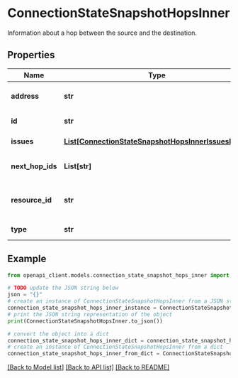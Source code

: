 # ConnectionStateSnapshotHopsInner

Information about a hop between the source and the destination.

## Properties

Name | Type | Description | Notes
------------ | ------------- | ------------- | -------------
**address** | **str** | The IP address of the hop. | [optional] [readonly] 
**id** | **str** | The ID of the hop. | [optional] [readonly] 
**issues** | [**List[ConnectionStateSnapshotHopsInnerIssuesInner]**](ConnectionStateSnapshotHopsInnerIssuesInner.md) | List of issues. | [optional] [readonly] 
**next_hop_ids** | **List[str]** | List of next hop identifiers. | [optional] [readonly] 
**resource_id** | **str** | The ID of the resource corresponding to this hop. | [optional] [readonly] 
**type** | **str** | The type of the hop. | [optional] [readonly] 

## Example

```python
from openapi_client.models.connection_state_snapshot_hops_inner import ConnectionStateSnapshotHopsInner

# TODO update the JSON string below
json = "{}"
# create an instance of ConnectionStateSnapshotHopsInner from a JSON string
connection_state_snapshot_hops_inner_instance = ConnectionStateSnapshotHopsInner.from_json(json)
# print the JSON string representation of the object
print(ConnectionStateSnapshotHopsInner.to_json())

# convert the object into a dict
connection_state_snapshot_hops_inner_dict = connection_state_snapshot_hops_inner_instance.to_dict()
# create an instance of ConnectionStateSnapshotHopsInner from a dict
connection_state_snapshot_hops_inner_from_dict = ConnectionStateSnapshotHopsInner.from_dict(connection_state_snapshot_hops_inner_dict)
```
[[Back to Model list]](../README.md#documentation-for-models) [[Back to API list]](../README.md#documentation-for-api-endpoints) [[Back to README]](../README.md)


